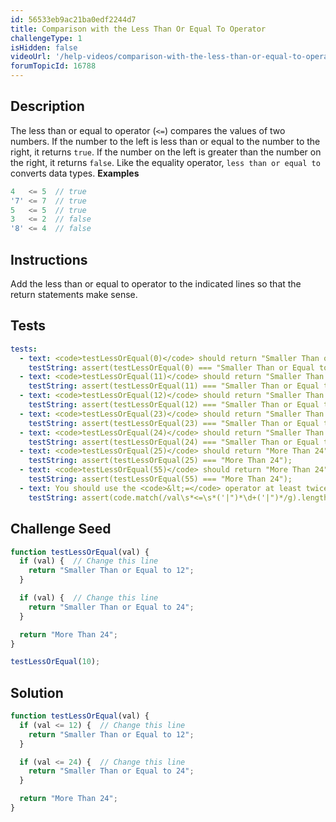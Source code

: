 ```yaml
---
id: 56533eb9ac21ba0edf2244d7
title: Comparison with the Less Than Or Equal To Operator
challengeType: 1
isHidden: false
videoUrl: '/help-videos/comparison-with-the-less-than-or-equal-to-operator.mp4'
forumTopicId: 16788
---
```


## Description
<section id='description'>
The less than or equal to operator (<code>&lt;=</code>) compares the values of two numbers. If the number to the left is less than or equal to the number to the right, it returns <code>true</code>. If the number on the left is greater than the number on the right, it returns <code>false</code>. Like the equality operator, <code>less than or equal to</code> converts data types.
<strong>Examples</strong>

```js
4   <= 5  // true
'7' <= 7  // true
5   <= 5  // true
3   <= 2  // false
'8' <= 4  // false
```

</section>

## Instructions
<section id='instructions'>
Add the less than or equal to operator to the indicated lines so that the return statements make sense.
</section>

## Tests
<section id='tests'>

```yml
tests:
  - text: <code>testLessOrEqual(0)</code> should return "Smaller Than or Equal to 12"
    testString: assert(testLessOrEqual(0) === "Smaller Than or Equal to 12");
  - text: <code>testLessOrEqual(11)</code> should return "Smaller Than or Equal to 12"
    testString: assert(testLessOrEqual(11) === "Smaller Than or Equal to 12");
  - text: <code>testLessOrEqual(12)</code> should return "Smaller Than or Equal to 12"
    testString: assert(testLessOrEqual(12) === "Smaller Than or Equal to 12");
  - text: <code>testLessOrEqual(23)</code> should return "Smaller Than or Equal to 24"
    testString: assert(testLessOrEqual(23) === "Smaller Than or Equal to 24");
  - text: <code>testLessOrEqual(24)</code> should return "Smaller Than or Equal to 24"
    testString: assert(testLessOrEqual(24) === "Smaller Than or Equal to 24");
  - text: <code>testLessOrEqual(25)</code> should return "More Than 24"
    testString: assert(testLessOrEqual(25) === "More Than 24");
  - text: <code>testLessOrEqual(55)</code> should return "More Than 24"
    testString: assert(testLessOrEqual(55) === "More Than 24");
  - text: You should use the <code>&lt;=</code> operator at least twice
    testString: assert(code.match(/val\s*<=\s*('|")*\d+('|")*/g).length > 1);

```

</section>

## Challenge Seed
<section id='challengeSeed'>

<div id='js-seed'>

```js
function testLessOrEqual(val) {
  if (val) {  // Change this line
    return "Smaller Than or Equal to 12";
  }

  if (val) {  // Change this line
    return "Smaller Than or Equal to 24";
  }

  return "More Than 24";
}

testLessOrEqual(10);

```

</div>



</section>

## Solution
<section id='solution'>


```js
function testLessOrEqual(val) {
  if (val <= 12) {  // Change this line
    return "Smaller Than or Equal to 12";
  }

  if (val <= 24) {  // Change this line
    return "Smaller Than or Equal to 24";
  }

  return "More Than 24";
}
```

</section>
